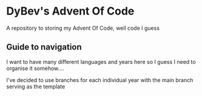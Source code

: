 # DyBev's Advent Of Code
A repository to storing my Advent Of Code, well code I guess

## Guide to navigation
I want to have many different languages and years here so I guess I need to organise it somehow....

I've decided to use branches for each individual year with the main branch serving as the template
